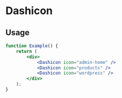 Dashicon
========

## Usage

```jsx
function Example() {
	return (
		<div>
			<Dashicon icon="admin-home" />
			<Dashicon icon="products" />
			<Dashicon icon="wordpress" />
		</div>
	);
}
```
